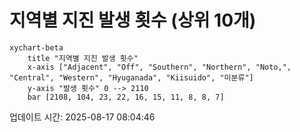 # 지역별 지진 발생 횟수 (상위 10개)

```mermaid
xychart-beta
    title "지역별 지진 발생 횟수"
    x-axis ["Adjacent", "Off", "Southern", "Northern", "Noto,", "Central", "Western", "Hyuganada", "Kiisuido", "미분류"]
    y-axis "발생 횟수" 0 --> 2110
    bar [2108, 104, 23, 22, 16, 15, 11, 8, 8, 7]
```

업데이트 시간: 2025-08-17 08:04:46
